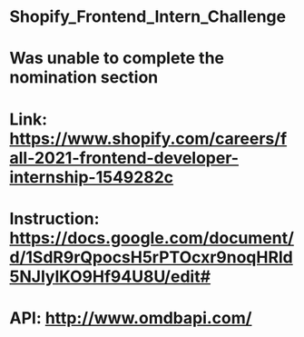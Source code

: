 # Shopify_Frontend_Intern_Challenge

# Was unable to complete the nomination section



# Link: https://www.shopify.com/careers/fall-2021-frontend-developer-internship-1549282c
# Instruction: https://docs.google.com/document/d/1SdR9rQpocsH5rPTOcxr9noqHRld5NJlylKO9Hf94U8U/edit#
# API: http://www.omdbapi.com/


